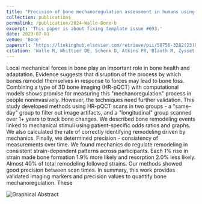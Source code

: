 ```yaml
---
title: "Precision of bone mechanoregulation assessment in humans using longitudinal high-resolution peripheral quantitative computed tomography in vivo."
collection: publications
permalink: /publication/2024-Walle-Bone-b
excerpt: 'This paper is about fixing template issue #693.'
date: 2023-07-01
venue: 'Bone'
paperurl: 'https://linkinghub.elsevier.com/retrieve/pii/S8756-3282(23)00113-8'
citation: 'Walle M, Whittier DE, Schenk D, Atkins PR, Blauth M, Zysset P, Lippuner K, Müller R, Collins CJ. Precision of bone mechanoregulation assessment in humans using longitudinal high-resolution peripheral quantitative computed tomography in vivo. Bone. 2023 Jul 1;172:116780.'
---
```


Local mechanical forces in bone play an important role in bone health and adaptation. Evidence suggests that disruption of the process by which bones remodel themselves in response to forces may lead to bone loss. Combining a type of 3D bone imaging (HR-pQCT) with computational models shows promise for measuring this "mechanoregulation" process in people noninvasively. However, the techniques need further validation. This study developed methods using HR-pQCT scans in two groups - a "same-day" group to filter out image artifacts, and a "longitudinal" group scanned over 1+ years to track bone changes. We described bone remodeling events linked to mechanical stimuli using patient-specific odds ratios and graphs. We also calculated the rate of correctly identifying remodeling driven by mechanics. Finally, we determined precision - consistency of measurements over time. We found mechanics do regulate remodeling in consistent strain-dependent patterns across participants. Each 1% rise in strain made bone formation 1.9% more likely and resorption 2.0% less likely. Almost 40% of total remodeling followed strains. Our methods showed good precision between scan times. In summary, this work provides validated imaging markers and precision values to quantify bone mechanoregulation. These 


![Graphical Abstract](https://ars.els-cdn.com/content/image/1-s2.0-S8756328223001138-gr1_lrg.jpg)
